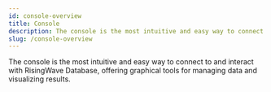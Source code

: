 ```yaml
---
id: console-overview
title: Console
description: The console is the most intuitive and easy way to connect to and interact with RisingWave Database, offering graphical tools for managing data and visualizing results.
slug: /console-overview
---
```


The console is the most intuitive and easy way to connect to and interact with RisingWave Database, offering graphical tools for managing data and visualizing results.